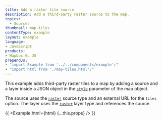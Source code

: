 ```yaml
---
title: Add a raster tile source
description: Add a third-party raster source to the map.
topics:
  - Sources
thumbnail: map-tiles
contentType: example
layout: example
language:
- JavaScript
products:
- Mapbox GL JS
prependJs:
- "import Example from '../../components/example';"
- "import html from './map-tiles.html';"
---
```


This example adds third-party raster tiles to a map by adding a source and a layer inside a JSON object in the [`style`](/mapbox-gl-js/api/map/#map-parameters) parameter of the map object.

The source uses the [`raster`](/mapbox-gl-js/style-spec/sources/#raster) source type and an external URL for the `tiles` option. The layer uses the [`raster`](/mapbox-gl-js/style-spec/layers/#raster) layer type and references the source.

{{ <Example html={html} {...this.props} /> }}
